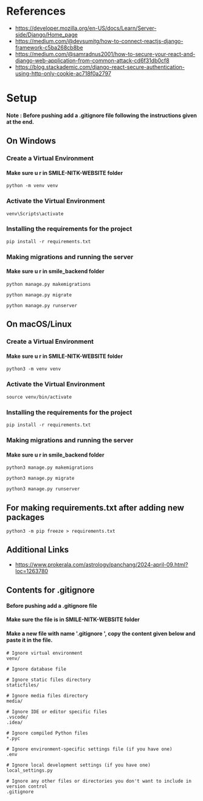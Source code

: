 
# References
- https://developer.mozilla.org/en-US/docs/Learn/Server-side/Django/Home_page
- https://medium.com/@devsumitg/how-to-connect-reactjs-django-framework-c5ba268cb8be
- https://medium.com/@samradnus2001/how-to-secure-your-react-and-django-web-application-from-common-attack-cd6f31db0cf8
- https://blog.stackademic.com/django-react-secure-authentication-using-http-only-cookie-ac718f0a2797

# Setup

#### Note : Before pushing add a .gitignore file following the instructions given at the end.

## On Windows

### Create a Virtual Environment 

#### Make sure u r in SMILE-NITK-WEBSITE folder
```
python -m venv venv
```
### Activate the Virtual Environment 
```
venv\Scripts\activate
```
### Installing the requirements for the project
```
pip install -r requirements.txt
```
### Making migrations and running the server

#### Make sure u r in smile_backend folder
```
python manage.py makemigrations
```
```
python manage.py migrate
```
```
python manage.py runserver
```
## On macOS/Linux

### Create a Virtual Environment 

#### Make sure u r in SMILE-NITK-WEBSITE folder
```
python3 -m venv venv
```

### Activate the Virtual Environment 

```
source venv/bin/activate
```

### Installing the requirements for the project
```
pip install -r requirements.txt
```
### Making migrations and running the server

#### Make sure u r in smile_backend folder
```
python3 manage.py makemigrations
```
```
python3 manage.py migrate
```

```
python3 manage.py runserver
```

## For making requirements.txt after adding new packages
```
python3 -m pip freeze > requirements.txt
```
## Additional Links

- https://www.prokerala.com/astrology/panchang/2024-april-09.html?loc=1263780





## Contents for .gitignore
#### Before pushing add a .gitignore file
#### Make sure the file is in SMILE-NITK-WEBSITE folder
#### Make a new file with name '.gitignore ', copy the content given below and paste it in the file.

```
# Ignore virtual environment
venv/

# Ignore database file

# Ignore static files directory
staticfiles/

# Ignore media files directory
media/

# Ignore IDE or editor specific files
.vscode/
.idea/

# Ignore compiled Python files
*.pyc

# Ignore environment-specific settings file (if you have one)
.env

# Ignore local development settings (if you have one)
local_settings.py

# Ignore any other files or directories you don't want to include in version control
.gitignore

```
